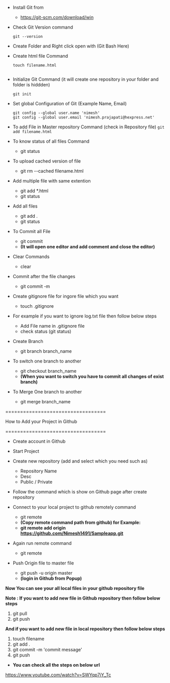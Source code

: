 -	Install Git from 
	-	https://git-scm.com/download/win

-	Check Git Version command
	```
	git --version
	```
-	Create Folder and Right click open with (Git Bash Here)

-	Create html file Command
	```
	touch filename.html
	

-	Initialize Git Command (it will create one repository in your folder and folder is hiddden)
	```
	git init
	```

-	Set global Configuration of Git (Example Name, Email)
	```
	git config --global user.name 'nimesh'
	git config --global user.email 'nimesh.prajapati@hexpress.net'
	```

-	To add File in Master repository Command (check in Repository file)
	```git add filename.html```

-	To know status of all files Command
	-	git status

-	To upload cached version of file
	-	git rm --cached filename.html

-	Add multiple file with same extention
	-	git add *.html
	-	git status
	
-	Add all files
	-	git add .
	-	git status

-	To Commit all File
	-	git commit
	-	**(It will open one editor and add comment and close the editor)**
	
-	Clear Commands
	-	clear

-	Commit after the file changes
	-	git commit -m
	
-	Create gitignore file for ingore file which you want
	-	touch .gitignore
	
-	For example if you want to ignore log.txt file then follow below steps
	-	Add File name in .gitignore file
	-	check status (git status)

-	Create Branch
	-	git branch branch_name
	
-	To switch one branch to another
	-	git checkout branch_name
	-	**(When you want to switch you have to commit all changes of exist branch)**

-	To Merge One branch to another
	-	git merge branch_name


==================================

How to Add your Project in Github

==================================

-	Create account in Github
-	Start Project
-	Create new repository (add and select which you need such as)
	-	Repository Name
	-	Desc
	-	Public / Private
-	Follow the command which is show on Github page after create repository

-	Connect to your local project to github remotely command
	-	git remote
	-	**(Copy remote command path from github) for Example:**
	-	**git remote add origin https://github.com/Nimesh1491/Sampleapp.git**
	
-	Again run remote command
	-	git remote
	
-	Push Origin file to master file
	-	git push -u origin master
	-	**(login in Github from Popup)**

**Now You can see your all local files in your github repository file**

**Note :  If you want to add new file in Github repository then follow below steps**
1) git pull
2) git push

**And if you want to add new file in local repository then follow below steps**
1) touch filename
2) git add .
3) git commit -m 'commit message'
4) git push


-	**You can check all the steps on below url**

https://www.youtube.com/watch?v=SWYqp7iY_Tc

